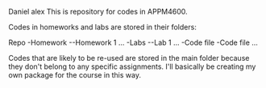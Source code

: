 Daniel
alex
This is repository for codes in APPM4600.

Codes in homeworks and labs are stored in their folders:

Repo
-Homework
--Homework 1
	...
-Labs
--Lab 1
	...
-Code file
-Code file
	...
	
	
Codes that are likely to be re-used are stored in the main folder because they don't belong to any specific assignments. I'll basically be creating my own package for the course in this way.

